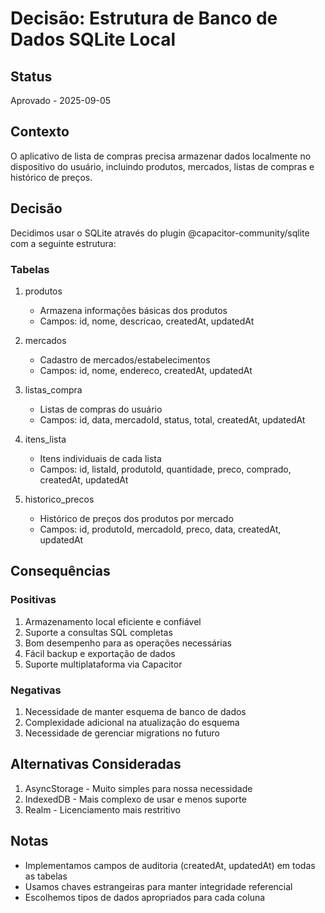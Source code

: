 # Decisão: Estrutura de Banco de Dados SQLite Local

## Status
Aprovado - 2025-09-05

## Contexto
O aplicativo de lista de compras precisa armazenar dados localmente no dispositivo do usuário, incluindo produtos, mercados, listas de compras e histórico de preços.

## Decisão
Decidimos usar o SQLite através do plugin @capacitor-community/sqlite com a seguinte estrutura:

### Tabelas
1. produtos
   - Armazena informações básicas dos produtos
   - Campos: id, nome, descricao, createdAt, updatedAt

2. mercados
   - Cadastro de mercados/estabelecimentos
   - Campos: id, nome, endereco, createdAt, updatedAt

3. listas_compra
   - Listas de compras do usuário
   - Campos: id, data, mercadoId, status, total, createdAt, updatedAt

4. itens_lista
   - Itens individuais de cada lista
   - Campos: id, listaId, produtoId, quantidade, preco, comprado, createdAt, updatedAt

5. historico_precos
   - Histórico de preços dos produtos por mercado
   - Campos: id, produtoId, mercadoId, preco, data, createdAt, updatedAt

## Consequências

### Positivas
1. Armazenamento local eficiente e confiável
2. Suporte a consultas SQL completas
3. Bom desempenho para as operações necessárias
4. Fácil backup e exportação de dados
5. Suporte multiplataforma via Capacitor

### Negativas
1. Necessidade de manter esquema de banco de dados
2. Complexidade adicional na atualização do esquema
3. Necessidade de gerenciar migrations no futuro

## Alternativas Consideradas
1. AsyncStorage - Muito simples para nossa necessidade
2. IndexedDB - Mais complexo de usar e menos suporte
3. Realm - Licenciamento mais restritivo

## Notas
- Implementamos campos de auditoria (createdAt, updatedAt) em todas as tabelas
- Usamos chaves estrangeiras para manter integridade referencial
- Escolhemos tipos de dados apropriados para cada coluna
